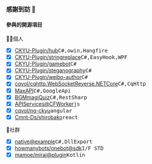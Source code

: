 ### 感謝到訪 🌱

#### 參與的開源項目

👨‍💼個人

- [x] [CKYU-Plugin/hub](https://github.com/CKYU-Plugin/hub)<kbd>C#,owin,Hangfire</kbd>
- [x] [CKYU-Plugin/stringreplace](https://github.com/CKYU-Plugin/stringreplace)<kbd>C#,EasyHook,WPF</kbd>
- [x] [CKYU-Plugin/gamebot](https://github.com/CKYU-Plugin/gamebot)<kbd>C#</kbd>
- [x] [CKYU-Plugin/steganography](https://github.com/CKYU-Plugin/steganography)<kbd>C#</kbd>
- [x] [CKYU-Plugin/weibo-author](https://github.com/CKYU-Plugin/weibo-author)<kbd>C#</kbd>
- [x] [cqvol/cqhttp.WebSocketReverse.NETCore](https://github.com/cqvol/cqhttp.WebSocketReverse.NETCore)<kbd>C#,CqHttp</kbd>
- [x] [MaxAPI](https://github.com/torokoe/MaxAPI)<kbd>C#,GoogleApi</kbd>
- [x] [BGMmagiQuiz](https://github.com/torokoe/BGMmagiQuiz)<kbd>C#,RestSharp</kbd>
- [x] [APIServices@CFWorker](https://github.com/torokoe/cf-apis)<kbd>js</kbd>
- [x] [cqvol/ng-ckyu](https://github.com/torokoe/ng-ckyu)<kbd>angular</kbd>
- [x] [Cmnt-Ds/shirobako](https://github.com/Cmnt-Ds/shirobako)<kbd>react</kbd>

👯社群

- [x] [native@example](https://github.com/Jie2GG/Native.Framework)<kbd>C#,DllExport</kbd>
- [x] [howmanybots/onebot@sdk](https://github.com/howmanybots/onebot)<kbd>I/F STD</kbd>
- [x] [mamoe/mirai@plugin](https://github.com/mamoe/mirai)<kbd>Kotlin</kbd>
